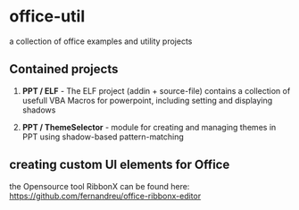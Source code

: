 # office-util
a collection of office examples and utility projects

## Contained projects
1. **PPT / ELF** - The ELF project (addin + source-file) contains a collection of  usefull VBA Macros for powerpoint, including setting and displaying shadows

2. **PPT / ThemeSelector** - module for creating and managing themes in PPT using shadow-based pattern-matching

## creating custom UI elements for Office
the Opensource tool RibbonX can be found here:
https://github.com/fernandreu/office-ribbonx-editor

